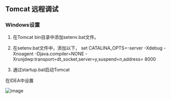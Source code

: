 ## Tomcat 远程调试

### Windows设置

1. 在Tomcat bin目录中添加setenv.bat文件。

2. 在setenv.bat文件中，添加以下，
set CATALINA_OPTS=-server -Xdebug -Xnoagent -Djava.compiler=NONE -Xrunjdwp:transport=dt_socket,server=y,suspend=n,address= 8000

3. 通过startup.bat启动Tomcat

在IDEA中设置

![image](https://github.com/waterdropping/MyImages/blob/master/IDEA_remote_debug_config.png)

